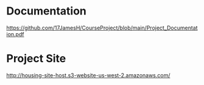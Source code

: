# Documentation

https://github.com/17JamesH/CourseProject/blob/main/Project_Documentation.pdf


# Project Site
http://housing-site-host.s3-website-us-west-2.amazonaws.com/


